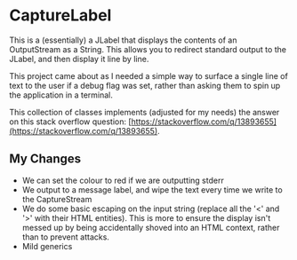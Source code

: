 CaptureLabel
============
This is a (essentially) a JLabel that displays the contents of an OutputStream
as a String. This allows you to redirect standard output to the JLabel, and then
display it line by line.

This project came about as I needed a simple way to surface a single 
line of text to the user if a debug flag was set, rather than asking
them to spin up the application in a terminal.

This collection of classes implements (adjusted for my needs) the answer
on this stack overflow question: 
[https://stackoverflow.com/q/13893655](https://stackoverflow.com/q/13893655).

My Changes
----------

*   We can set the colour to red if we are outputting stderr
*   We output to a message label, and wipe the text every time
    we write to the CaptureStream
*   We do some basic escaping on the input string (replace all the
    '<' and '>' with their HTML entities). This is more to ensure the
    display isn't messed up by being accidentally shoved into an HTML
    context, rather than to prevent attacks.
*   Mild generics